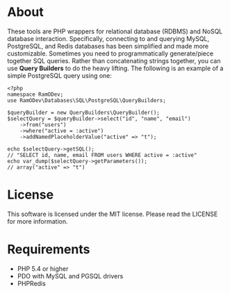 # About
These tools are PHP wrappers for relational database (RDBMS) and NoSQL database interaction.  Specifically, connecting to and querying MySQL, PostgreSQL, and Redis databases has been simplified and made more customizable.  Sometimes you need to programmatically generate/piece together SQL queries.  Rather than concatenating strings together, you can use **Query Builders** to do the heavy lifting.  The following is an example of a simple PostgreSQL query using one:

```
<?php
namespace RamODev;
use RamODev\Databases\SQL\PostgreSQL\QueryBuilders;

$queryBuilder = new QueryBuilders\QueryBuilder();
$selectQuery = $queryBuilder->select("id", "name", "email")
    ->from("users")
    ->where("active = :active")
    ->addNamedPlaceholderValue("active" => "t");

echo $selectQuery->getSQL();
// "SELECT id, name, email FROM users WHERE active = :active"
echo var_dump($selectQuery->getParameters());
// array("active" => "t")
```
# License
This software is licensed under the MIT license.  Please read the LICENSE for more information.
# Requirements
* PHP 5.4 or higher
* PDO with MySQL and PGSQL drivers
* PHPRedis